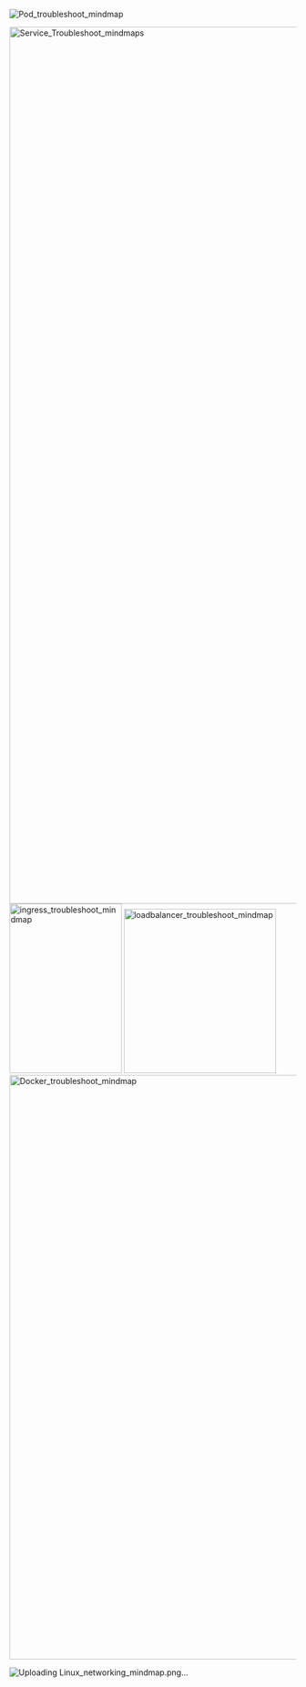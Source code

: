 ![Pod_troubleshoot_mindmap](https://github.com/user-attachments/assets/65462bf3-35de-498c-86da-c6a03abe6c8f)




<img width="1024" height="1536" alt="Service_Troubleshoot_mindmaps" src="https://github.com/user-attachments/assets/cea5cda5-9d0b-436d-a26d-62803c40ae8c" />





<img width="197" height="297" alt="ingress_troubleshoot_mindmap" src="https://github.com/user-attachments/assets/2415345f-459f-45bd-a1ad-1013462df83d" />



<img width="267" height="288" alt="loadbalancer_troubleshoot_mindmap" src="https://github.com/user-attachments/assets/3a81aed6-e6ad-4e56-bb3f-ec50fe1044c6" />



<img width="1536" height="1024" alt="Docker_troubleshoot_mindmap" src="https://github.com/user-attachments/assets/eb8c3960-f83b-4844-ac73-2b1150cc068c" />



![Uploading Linux_networking_mindmap.png…]()



